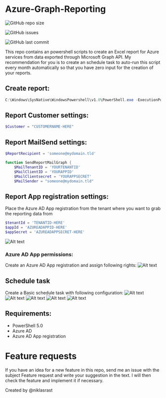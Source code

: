 # Azure-Graph-Reporting

![GitHub repo size](https://img.shields.io/github/repo-size/niklasrast/Azure-Graph-Reporting)

![GitHub issues](https://img.shields.io/github/issues-raw/niklasrast/Azure-Graph-Reporting)

![GitHub last commit](https://img.shields.io/github/last-commit/niklasrast/Azure-Graph-Reporting)

This repo contains an powershell scripts to create an Excel report for Azure services from data exported through Microsoft Graph API.
My recommendation for you is to create an schedule task to auto-run this script every month automatically so that you have zero input for the creation of your reports.

## Create report:
```powershell
C:\Windows\SysNative\WindowsPowershell\v1.0\PowerShell.exe -ExecutionPolicy Bypass -Command .\AzureReportWPS.ps1
```

## Report Customer settings:
```powershell
$Customer = "CUSTOMERNAME-HERE"
```

## Report MailSend settings:
```powershell
$ReportRecipient = 'someone@mydomain.tld'

function SendReportMailGraph {
    $MailTenantID = 'YOURTENANTID'
    $MailClientID = 'YOURAPPID'
    $MailClientsecret = 'YOURAPPSECRET'
    $MailSender = "someone@mydomain.tld"
```

## Report App registration settings:
Place the Azure AD App registration from the tenant where you want to grab the reporting data from
```powershell
$tenantId = 'TENANTID-HERE'
$appId = 'AZUREADAPPID-HERE'
$appSecret = 'AZUREADAPPSECRET-HERE'
```
![Alt text](https://github.com/niklasrast/Azure-Graph-Reporting/blob/main/img/azure-ad-app-registration-01.png "App registration details")

### Azure AD App permissions:
Create an Azure AD App registration and assign following rights:
![Alt text](https://github.com/niklasrast/Azure-Graph-Reporting/blob/main/img/azure-ad-app-permissions.png "App permissions details")

## Schedule task
Create a Basic schedule task with following configuration:
![Alt text](https://github.com/niklasrast/Azure-Graph-Reporting/blob/main/img/schedule-taks-01.png "Schedule task configuration")
![Alt text](https://github.com/niklasrast/Azure-Graph-Reporting/blob/main/img/schedule-taks-02.png "Schedule task configuration")
![Alt text](https://github.com/niklasrast/Azure-Graph-Reporting/blob/main/img/schedule-taks-03.png "Schedule task configuration")
![Alt text](https://github.com/niklasrast/Azure-Graph-Reporting/blob/main/img/schedule-taks-04.png "Schedule task configuration")
![Alt text](https://github.com/niklasrast/Azure-Graph-Reporting/blob/main/img/schedule-taks-05.png "Schedule task configuration")


## Requirements:
- PowerShell 5.0
- Azure AD
- Azure AD App registration

# Feature requests
If you have an idea for a new feature in this repo, send me an issue with the subject Feature request and write your suggestion in the text. I will then check the feature and implement it if necessary.

Created by @niklasrast 
